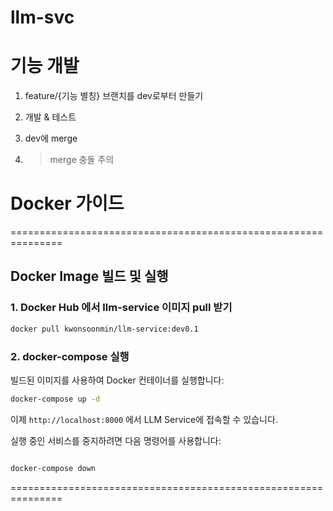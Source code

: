 # llm-svc


# 기능 개발

1. feature/{기능 별칭} 브랜치를 dev로부터 만들기

2. 개발 & 테스트

3. dev에 merge

4. > merge 충돌 주의

# Docker 가이드

===============================================================

## Docker Image 빌드 및 실행

### 1. Docker Hub 에서 llm-service 이미지 pull 받기

```bash
docker pull kwonsoonmin/llm-service:dev0.1
```

### 2. docker-compose 실행

빌드된 이미지를 사용하여 Docker 컨테이너를 실행합니다:

```bash
docker-compose up -d
```

이제 `http://localhost:8000` 에서 LLM Service에 접속할 수 있습니다.

실행 중인 서비스를 중지하려면 다음 명령어를 사용합니다:

```bash

docker-compose down
```

===============================================================
